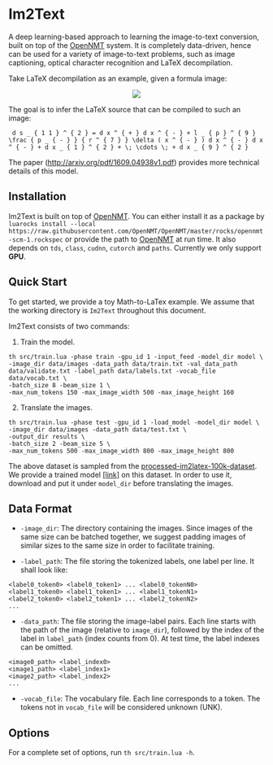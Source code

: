 # Im2Text

A deep learning-based approach to learning the image-to-text conversion, built on top of the <a href="https://opennmt.github.io/">OpenNMT</a> system. It is completely data-driven, hence can be used for a variety of image-to-text problems, such as image captioning, optical character recognition and LaTeX decompilation. 

Take LaTeX decompilation as an example, given a formula image:

<p align="center"><img src="http://lstm.seas.harvard.edu/latex/results/website/images/119b93a445-orig.png"></p>

The goal is to infer the LaTeX source that can be compiled to such an image:

```
 d s _ { 1 1 } ^ { 2 } = d x ^ { + } d x ^ { - } + l _ { p } ^ { 9 } \frac { p _ { - } } { r ^ { 7 } } \delta ( x ^ { - } ) d x ^ { - } d x ^ { - } + d x _ { 1 } ^ { 2 } + \; \cdots \; + d x _ { 9 } ^ { 2 } 
```

The paper (http://arxiv.org/pdf/1609.04938v1.pdf) provides more technical details of this model.

## Installation

Im2Text is built on top of <a href="https://opennmt.github.io/">OpenNMT</a>. You can either install it as a package by `luarocks install --local https://raw.githubusercontent.com/OpenNMT/OpenNMT/master/rocks/opennmt-scm-1.rockspec` or provide the path to <a href="https://opennmt.github.io/">OpenNMT</a> at run time. It also depends on `tds`, `class`, `cudnn`, `cutorch` and `paths`. Currently we only support **GPU**.


## Quick Start

To get started, we provide a toy Math-to-LaTex example. We assume that the working directory is `Im2Text` throughout this document.

Im2Text consists of two commands:

1) Train the model.

```
th src/train.lua -phase train -gpu_id 1 -input_feed -model_dir model \
-image_dir data/images -data_path data/train.txt -val_data_path data/validate.txt -label_path data/labels.txt -vocab_file data/vocab.txt \
-batch_size 8 -beam_size 1 \
-max_num_tokens 150 -max_image_width 500 -max_image_height 160
```

2) Translate the images.

```
th src/train.lua -phase test -gpu_id 1 -load_model -model_dir model \
-image_dir data/images -data_path data/test.txt \
-output_dir results \
-batch_size 2 -beam_size 5 \
-max_num_tokens 500 -max_image_width 800 -max_image_height 800
```

The above dataset is sampled from the [processed-im2latex-100k-dataset](http://lstm.seas.harvard.edu/latex/processed-im2latex-100k-dataset.tgz). We provide a trained model [[link]](http://lstm.seas.harvard.edu/latex/model_latest) on this dataset. In order to use it, download and put it under `model_dir` before translating the images.

## Data Format

* `-image_dir`: The directory containing the images. Since images of the same size can be batched together, we suggest padding images of similar sizes to the same size in order to facilitate training.

* `-label_path`: The file storing the tokenized labels, one label per line. It shall look like:
```
<label0_token0> <label0_token1> ... <label0_tokenN0>
<label1_token0> <label1_token1> ... <label1_tokenN1>
<label2_token0> <label2_token1> ... <label2_tokenN2>
...
```

* `-data_path`: The file storing the image-label pairs. Each line starts with the path of the image (relative to `image_dir`), followed by the index of the label in `label_path` (index counts from 0). At test time, the label indexes can be omitted.
```
<image0_path> <label_index0>
<image1_path> <label_index1>
<image2_path> <label_index2>
...
```

* `-vocab_file`: The vocabulary file. Each line corresponds to a token. The tokens not in `vocab_file` will be considered unknown (UNK).


## Options

For a complete set of options, run `th src/train.lua -h`.
